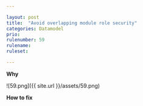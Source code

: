 ```yaml
---

layout: post
title:  "Avoid overlapping module role security"
categories: Datamodel
prio:
rulenumber: 59
rulename:
ruleset:

---
```


**Why**


![59.png]({{ site.url }}/assets/59.png)

**How to fix**
